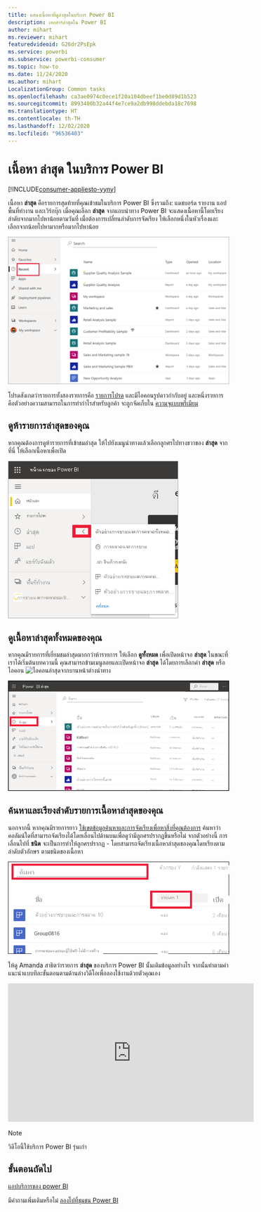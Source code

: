 ```yaml
---
title: แสดงเนื้อหาที่ดูล่าสุดในบริการ Power BI
description: เอกสารล่าสุดใน Power BI
author: mihart
ms.reviewer: mihart
featuredvideoid: G26dr2PsEpk
ms.service: powerbi
ms.subservice: powerbi-consumer
ms.topic: how-to
ms.date: 11/24/2020
ms.author: mihart
LocalizationGroup: Common tasks
ms.openlocfilehash: ca3ae0974c0ece1f20a104dbeef1be0d89d1b523
ms.sourcegitcommit: 8993400b32a44f4e7ce9a2db998ddebda18c7698
ms.translationtype: HT
ms.contentlocale: th-TH
ms.lasthandoff: 12/02/2020
ms.locfileid: "96536403"
---
```

# <a name="recent-content-in-the-power-bi-service"></a>เนื้อหา **ล่าสุด** ในบริการ Power BI

[!INCLUDE[consumer-appliesto-yyny](../includes/consumer-appliesto-yyny.md)]

เนื้อหา **ล่าสุด** คือรายการสุดท้ายที่คุณเข้าชมในบริการ Power BI ซึ่งรวมถึง: แดชบอร์ด รายงาน แอป พื้นที่ทำงาน และเวิร์กบุ๊ก เมื่อคุณเลือก **ล่าสุด** จากแถบนำทาง Power BI จะแสดงเนื้อหานี้โดยเรียงลำดับจากมากไปหาน้อยตามวันที่  เมื่อต้องการเปลี่ยนลำดับการจัดเรียง ให้เลือกหนึ่งในหัวเรื่องและเลือกจากน้อยไปหามากหรือมากไปหาน้อย


![หน้าต่างเนื้อหาล่าสุด](./media/end-user-recent/power-bi-recents.png)

โปรดสังเกตว่ารายการทั้งสองรายการคือ [รายการโปรด](end-user-favorite.md) และมีไอคอนรูปดาวกำกับอยู่ และหนึ่งรายการ คือตัวอย่างความสามารถในการทำกำไรสำหรับลูกค้า จะถูกจัดเก็บใน [ความจุแบบพรีเมียม](end-user-license.md)

## <a name="see-your-five-most-recents"></a>ดูห้ารายการล่าสุดของคุณ

หากคุณต้องการดูห้ารายการที่เข้าชมล่าสุด ให้ไปยังเมนูนำทางแล้วเลือกลูกศรไปทางขวาของ **ล่าสุด**  จากที่นี่ ให้เลือกเนื้อหาเพื่อเปิด 

![เมนูลอยเนื้อหาล่าสุด](./media/end-user-recent/power-bi-recent-fly-out.png)

## <a name="see-all-of-your-recent-content"></a>ดูเนื้อหาล่าสุดทั้งหมดของคุณ

หากคุณมีรายการที่เยี่ยมชมล่าสุดมากกว่าห้ารายการ ให้เลือก **ดูทั้งหมด** เพื่อเปิดหน้าจอ **ล่าสุด** ในขณะที่เราได้เริ่มต้นบทความนี้ คุณสามารถข้ามเมนูลอยและเปิดหน้าจอ **ล่าสุด** ได้โดยการเลือกคำ **ล่าสุด** หรือไอคอน ![ไอคอนล่าสุด](./media/end-user-recent/power-bi-icon.png)จากบานหน้าต่างนำทาง

![แสดงเนื้อหาล่าสุดทั้งหมด](./media/end-user-recent/power-bi-admin-recent.png)


## <a name="search-and-sort-your-list-of-recent-content"></a>ค้นหาและเรียงลำดับรายการเนื้อหาล่าสุดของคุณ

นอกจากนี้ หากคุณมีรายการยาว [ใช้เขตข้อมูลค้นหาและการจัดเรียงเพื่อหาสิ่งที่คุณต้องการ](end-user-search-sort.md) ค้นหาว่าคอลัมน์ใดที่สามารถจัดเรียงได้โดยเลื่อนไปด้านบนเพื่อดูว่ามีลูกศรปรากฏขึ้นหรือไม่ จากตัวอย่างนี้ การเลื่อนไปที่ **ชนิด** จะเป็นการทำให้ลูกศรปรากฏ - โดยสามารถจัดเรียงเนื้อหาล่าสุดของคุณโดยเรียงตามลำดับตัวอักษร ตามชนิดของเนื้อหา 

![สกรีนช็อตที่แสดงทั้งเขตข้อมูลการค้นหาและลูกศรเรียงลำดับ](./media/end-user-recent/power-bi-recent-sort-search.png)

ให้ดู Amanda สาธิตว่ารายการ **ล่าสุด** ของบริการ Power BI นั้นเติมข้อมูลอย่างไร จากนั้นทำตามคำแนะนำแบบทีละขั้นตอนตามด้านล่างวิดีโอเพื่อลองใช้งานด้วยตัวคุณเอง

<iframe width="560" height="315" src="https://www.youtube.com/embed/G26dr2PsEpk" frameborder="0" allowfullscreen></iframe>

> [!NOTE]
> วิดีโอนี้ใช้บริการ Power BI รุ่นเก่า

<!--
## Actions available from the **Recent** content list
The actions available to you will depend on the settings assigned by the content *designer*. Some of your options may include:
* Select the star icon to [favorite a dashboard, report, or app](end-user-favorite.md) ![star icon](./media/end-user-shared-with-me/power-bi-star-icon.png).
* Some dashboards and reports can be re-shared  ![share icon](./media/end-user-shared-with-me/power-bi-share-icon-new.png).
* [Open the report in Excel](end-user-export.md) ![export to Excel icon](./media/end-user-shared-with-me/power-bi-excel.png) 
* [View insights](end-user-insights.md) that Power BI finds in the data ![insights icon](./media/end-user-shared-with-me/power-bi-insights.png). -->





## <a name="next-steps"></a>ขั้นตอนถัดไป
[แอปบริการของ power BI](end-user-apps.md)

มีคำถามเพิ่มเติมหรือไม่ [ลองไปที่ชุมชน Power BI](https://community.powerbi.com/)

